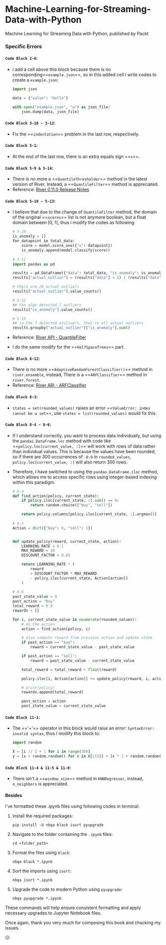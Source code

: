 # Machine-Learning-for-Streaming-Data-with-Python
Machine Learning for Streaming Data with Python, published by Packt
### Specific Errors

#### `Code Block 2-6`:

- I add a cell above this block because there is no corresponding==`example.json`==, so in this added cell I write codes to create a `example.json`:

  ```python
  import json
  
  data = {"value": "hello"}
  
  with open("example.json", "w") as json_file:
      json.dump(data, json_file)
  ```

#### `Code Block 3-10 ~ 3-12`: 

- Fix the ==`indentation`== problem in the last row,  respectively.

#### `Code Block 5-1`:

- At the end of the last row, there is an extra equals sign ==`=`==.

#### `Code Block 5-9 & 5-14`: 

- There is no more a ==`QuantileThresholder`== method in the latest version of River, Instead, a ==`QuantileFilter`== method is appreciated.
- Reference: [River 0.11.0 Release Notes](https://riverml.xyz/dev/releases/0.11.0/)

#### `Code Block 5-10 ~ 5-13`:

- I believe that due to the change of `QuantileFilter` method, the domain of the original ==`scores`== list is not anymore boolean, but a float domain between [0, 1], thus i modify the codes as following:

  ```python
  # 5-10
  is_anomaly = []
  for datapoint in total_data:
      score = model.score_one({"x": datapoint})
      is_anomaly.append(model.classify(score))
      
  # 5-11
  import pandas as pd
  
  results = pd.DataFrame({"data": total_data, "is_anomaly": is_anomaly})
  results["actual_outlier"] = (results["data"] > 1) | (results["data"] < 0)
  
  # there are 20 actual outliers
  results["actual_outlier"].value_counts()
  
  # 5-12
  ## the algo detected 7 outliers
  results["is_anomaly"].value_counts()
  
  # 5-13
  ## in the 7 detected otuliuers, they're all actual outliers
  results.groupby("actual_outlier")["is_anomaly"].sum()
  ```

- Reference: [River API - QuantileFilter](https://riverml.xyz/dev/api/anomaly/QuantileFilter/)

- I do the same modify for the ==`HalfSpaceTrees`== part. 

#### `Code Block 6-12`:

- There is no more ==`AdaptiveRandomForestClassifier()`== method in `river.ensemble`, instead, There is a ==`ARFClassifier`== method in `river.forest`.
- Reference: [River ARI - ARFClassifier](https://riverml.xyz/dev/api/forest/ARFClassifier/)

#### `Code Block 8-3`:

- `states = set(rounded_values)` raises an error ==`ValueError: index cannot be a set`==, use `states = list(rounded_values)` would fix this.

#### `Code Block 8-4 ~ 8-6`:

- If I understand correctly, you want to process data individually, but using the `pandas.DataFrame.loc` method with code like ==`policy.loc[current_value, :]`== will work with rows of data rather than individual values. This is because the values have been rounded, so if there are 300 occurrences of `-0.9` in `rounded_values`, `policy.loc[current_value, :]` will also return 300 rows.

- Therefore, I have switched to using the `pandas.DataFrame.iloc` method, which allows me to access specific rows using integer-based indexing within this paradigm.

  ```python
  # 8-4
  def find_action(policy, current_state):
      if policy.iloc[current_state, :].sum() == 0:
          return random.choice(["buy", "sell"])
  
      return policy.columns[policy.iloc[current_state, :].argmax()]
      
  # 8-5
  Action = dict({"buy": 0, "sell": 1})
  
  
  def update_policy(reward, current_state, action):
      LEARNING_RATE = 0.1
      MAX_REWARD = 10
      DISCOUNT_FACTOR = 0.05
  
      return LEARNING_RATE * (
          reward
          + DISCOUNT_FACTOR * MAX_REWARD
          - policy.iloc[current_state, Action[action]]
      )
    
  # 8-6  
  past_state_value = 0
  past_action = "buy"
  total_reward = 0.0
  rewards = []
  
  for i, current_state_value in enumerate(rounded_values):
      # do the action
      action = find_action(policy, i)
  
      # also compute reward from previous action and update state
      if past_action == "buy":
          reward = current_state_value - past_state_value
  
      if past_action == "sell":
          reward = past_state_value - current_state_value
  
      total_reward = total_reward + float(reward)
  
      policy.iloc[i, Action[action]] += update_policy(reward, i, action)
  
      # print(policy)
      rewards.append(total_reward)
  
      past_action = action
      past_state_value = current_state_value
  ```

#### `Code Block 11-1`:

- The =='+'== operator in this block would raise an error: `SyntaxError: invalid syntax`, thus I modify this block to:

  ```python
  import random
  
  X = [i // 3 + 1 for i in range(30)]
  y = [x + random.random() for x in X[:15]] + [x * 2 + random.random() for x in X[15:]]
  ```

#### `Code Block 11-4 & 11-5 & 11-8`:

- There isn't a ==`window_size`== method in `KNNRegressor`, instead, `n_neighbors` is appreciated.

#### Besides

I've formatted these .ipynb files using following codes in terminal:

1. Install the required packages:

   ```
   pip install -U nbqa black isort pyupgrade
   ```

2. Navigate to the folder containing the `.ipynb` files:

   ```
   cd <folder_path>
   ```

3. Format the files using `black`:

   ```
   nbqa black *.ipynb
   ```

4. Sort the imports using `isort`:

   ```
   nbqa isort *.ipynb
   ```

5. Upgrade the code to modern Python using `pyupgrade`:

   ```
   nbqa pyupgrade *.ipynb
   ```

These commands will help ensure consistent formatting and apply necessary upgrades to Jupyter Notebook files.

Once again, thank you very much for composing this book and chscking my issues.

😗
